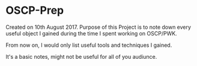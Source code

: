 # OSCP-Prep

Created on 10th August 2017. Purpose of this Project is to note down every useful object I gained during the time I spent working on OSCP/PWK.

From now on, I would only list useful tools and techniques I gained. 

It's a basic notes, might not be useful for all of you audiunce. 
